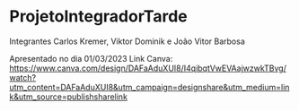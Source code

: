 # ProjetoIntegradorTarde
Integrantes Carlos Kremer, Viktor Dominik e João Vitor Barbosa

Apresentado no dia 01/03/2023
Link Canva: 
https://www.canva.com/design/DAFaAduXUI8/I4qibqtVwEVAajwzwkTBvg/watch?utm_content=DAFaAduXUI8&utm_campaign=designshare&utm_medium=link&utm_source=publishsharelink
